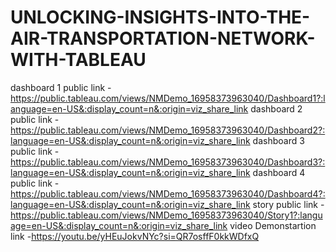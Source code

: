 # UNLOCKING-INSIGHTS-INTO-THE-AIR-TRANSPORTATION-NETWORK-WITH-TABLEAU
dashboard 1 public link -https://public.tableau.com/views/NMDemo_16958373963040/Dashboard1?:language=en-US&:display_count=n&:origin=viz_share_link
dashboard 2 public link -https://public.tableau.com/views/NMDemo_16958373963040/Dashboard2?:language=en-US&:display_count=n&:origin=viz_share_link
dashboard 3 public link -https://public.tableau.com/views/NMDemo_16958373963040/Dashboard3?:language=en-US&:display_count=n&:origin=viz_share_link
dashboard 4 public link -https://public.tableau.com/views/NMDemo_16958373963040/Dashboard4?:language=en-US&:display_count=n&:origin=viz_share_link
story public link -https://public.tableau.com/views/NMDemo_16958373963040/Story1?:language=en-US&:display_count=n&:origin=viz_share_link
video Demonstartion link -https://youtu.be/yHEuJokvNYc?si=QR7osffF0kkWDfxQ
